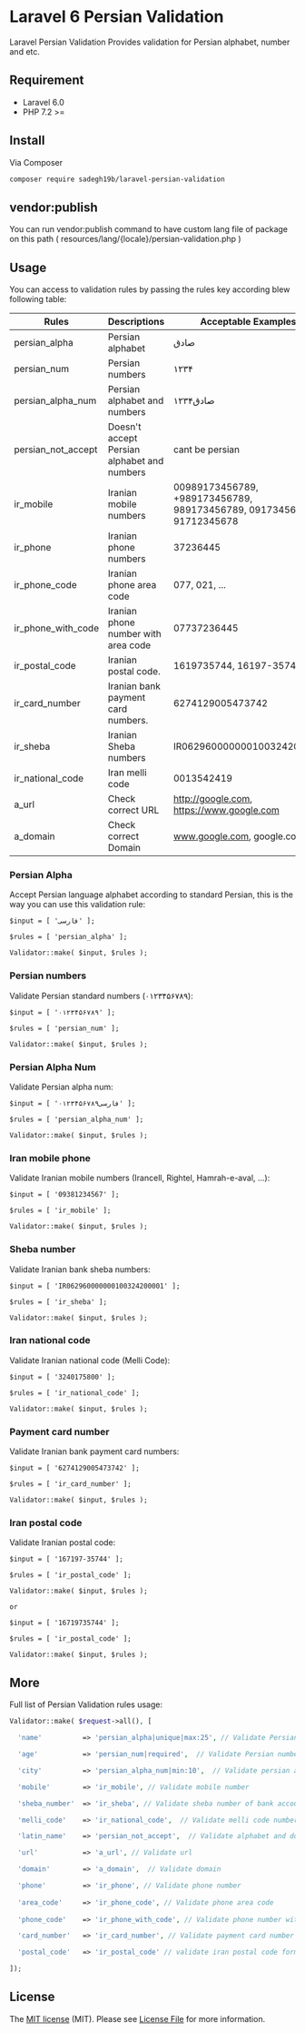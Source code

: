 # Laravel 6 Persian Validation

Laravel Persian Validation Provides validation for Persian alphabet, number and etc.

## Requirement

* Laravel 6.0
* PHP 7.2 >=

## Install

Via Composer

``` bash
composer require sadegh19b/laravel-persian-validation
```

## vendor:publish
You can run vendor:publish command to have custom lang file of package on this path ( resources/lang/{locale}/persian-validation.php )

## Usage

You can access to validation rules by passing the rules key according blew following table:

| Rules | Descriptions | Acceptable Examples
| --- | --- |  --- |
| persian_alpha | Persian alphabet | صادق
| persian_num | Persian numbers | ۱۲۳۴
| persian_alpha_num | Persian alphabet and numbers |صادق۱۲۳۴
| persian_not_accept | Doesn't accept Persian alphabet and numbers | cant be persian
| ir_mobile | Iranian mobile numbers | 00989173456789, +989173456789, 989173456789, 09173456789, 91712345678
| ir_phone | Iranian phone numbers | 37236445
| ir_phone_code | Iranian phone area code | 077, 021, ...
| ir_phone_with_code | Iranian phone number with area code | 07737236445
| ir_postal_code | Iranian postal code. | 1619735744, 16197-35744
| ir_card_number | Iranian bank payment card numbers. | 6274129005473742
| ir_sheba | Iranian Sheba numbers | IR062960000000100324200001
| ir_national_code | Iran melli code | 0013542419
| a_url | Check correct URL | http://google.com, https://www.google.com
| a_domain | Check correct Domain | www.google.com, google.com


### Persian Alpha
Accept Persian language alphabet according to standard Persian, this is the way you can use this validation rule:

```
$input = [ 'فارسی' ];

$rules = [ 'persian_alpha' ];

Validator::make( $input, $rules );
```

### Persian numbers
Validate Persian standard numbers (۰۱۲۳۴۵۶۷۸۹):

```
$input = [ '۰۱۲۳۴۵۶۷۸۹' ];

$rules = [ 'persian_num' ];

Validator::make( $input, $rules );
```

### Persian Alpha Num
Validate Persian alpha num:

```
$input = [ '۰فارسی۱۲۳۴۵۶۷۸۹' ];

$rules = [ 'persian_alpha_num' ];

Validator::make( $input, $rules );
```

### Iran mobile phone
Validate Iranian mobile numbers (Irancell, Rightel, Hamrah-e-aval, ...):

```
$input = [ '09381234567' ];

$rules = [ 'ir_mobile' ];

Validator::make( $input, $rules );
```

### Sheba number
Validate Iranian bank sheba numbers:

```
$input = [ 'IR062960000000100324200001' ];

$rules = [ 'ir_sheba' ];

Validator::make( $input, $rules );
```

### Iran national code
Validate Iranian national code (Melli Code):

```
$input = [ '3240175800' ];

$rules = [ 'ir_national_code' ];

Validator::make( $input, $rules );
```

### Payment card number
Validate Iranian bank payment card numbers:

```
$input = [ '6274129005473742' ];

$rules = [ 'ir_card_number' ];

Validator::make( $input, $rules );
```

### Iran postal code
Validate Iranian postal code:

```
$input = [ '167197-35744' ];

$rules = [ 'ir_postal_code' ];

Validator::make( $input, $rules );

or

$input = [ '16719735744' ];

$rules = [ 'ir_postal_code' ];

Validator::make( $input, $rules );

```

## More
Full list of Persian Validation rules usage:

``` php
Validator::make( $request->all(), [

  'name'          => 'persian_alpha|unique|max:25', // Validate Persian alphabet, unique and max to 25 characters

  'age'           => 'persian_num|required',  // Validate Persian numbers and check it's required

  'city'          => 'persian_alpha_num|min:10',  // Validate persian alphabet & numbers at least 10 digit accepted

  'mobile'        => 'ir_mobile', // Validate mobile number

  'sheba_number'  => 'ir_sheba', // Validate sheba number of bank account

  'melli_code'    => 'ir_national_code',  // Validate melli code number

  'latin_name'    => 'persian_not_accept',  // Validate alphabet and doesn't contain Persian alphabet or number

  'url'           => 'a_url', // Validate url

  'domain'        => 'a_domain',  // Validate domain

  'phone'         => 'ir_phone', // Validate phone number
  
  'area_code'     => 'ir_phone_code', // Validate phone area code
  
  'phone_code'    => 'ir_phone_with_code', // Validate phone number with area code

  'card_number'   => 'ir_card_number', // Validate payment card number

  'postal_code'   => 'ir_postal_code' // validate iran postal code format

]);
```

## License
The [MIT license](http://opensource.org/licenses/MIT) (MIT). Please see [License File](https://github.com/sadegh19b/laravel-persian-validation/blob/master/LICENSE.md) for more information.
